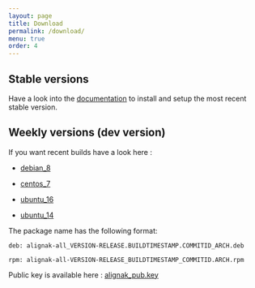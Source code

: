```yaml
---
layout: page
title: Download
permalink: /download/
menu: true
order: 4
---
```


## Stable versions

Have a look into the [documentation](http://alignak-doc.readthedocs.org/en/latest/02_installation/index.html) to install and setup the most recent stable version.


## Weekly versions (dev version)

If you want recent builds have a look here :


* [debian_8](/build/debian_8/alignak-all_0.2-1.1488477821.98a74b9_all.deb)

* [centos_7](/build/centos_7/alignak-all-0.2-1_1488477821_98a74b9.el7.x86_64.rpm)

* [ubuntu_16](/build/ubuntu_16/alignak-all_0.2-1.1488477821.98a74b9_all.deb)

* [ubuntu_14](/build/ubuntu_14/alignak-all_0.2-1.1488477821.98a74b9_all.deb)


The package name has the following format:

```		
deb: alignak-all_VERSION-RELEASE.BUILDTIMESTAMP.COMMITID_ARCH.deb
```

```
rpm: alignak-all-VERSION-RELEASE_BUILDTIMESTAMP_COMMITID.ARCH.rpm		
```

Public key is available here : [alignak_pub.key](/repos/alignak_pub.key)